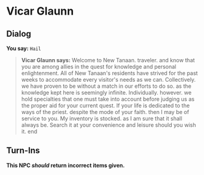 # Vicar Glaunn


## Dialog

**You say:** `Hail`



>**Vicar Glaunn says:** Welcome to New Tanaan. traveler. and know that you are among allies in the quest for knowledge and personal enlightenment. All of New Tanaan's residents have strived for the past weeks to accommodate every visitor's needs as we can. Collectively. we have proven to be without a match in our efforts to do so. as the knowledge kept here is seemingly infinite. Individually. however. we hold specialties that one must take into account before judging us as the proper aid for your current quest. If your life is dedicated to the ways of the priest. despite the mode of your faith. then I may be of service to you. My inventory is stocked. as I am sure that it shall always be. Search it at your convenience and leisure should you wish it.
end



## Turn-Ins



**This NPC *should* return incorrect items given.**





